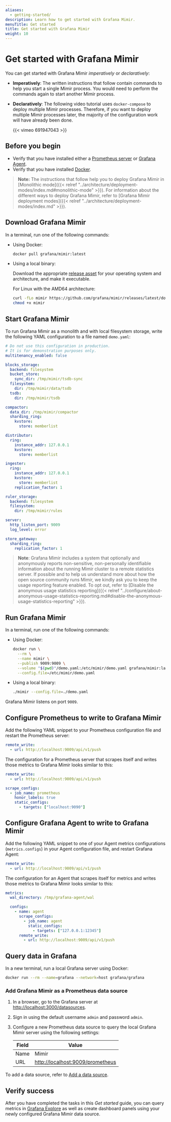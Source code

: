 ```yaml
---
aliases:
  - getting-started/
description: Learn how to get started with Grafana Mimir.
menuTitle: Get started
title: Get started with Grafana Mimir
weight: 10
---
```


# Get started with Grafana Mimir

You can get started with Grafana Mimir _imperatively_ or _declaratively_:

- **Imperatively**: The written instructions that follow contain commands to help you start a single Mimir process. You would need to perform the commands again to start another Mimir process.
- **Declaratively**: The following video tutorial uses `docker-compose` to deploy multiple Mimir processes. Therefore, if you want to deploy multiple Mimir processes later, the majority of the configuration work will have already been done.

  {{< vimeo 691947043 >}}

## Before you begin

- Verify that you have installed either a [Prometheus server](https://prometheus.io/docs/prometheus/latest/installation/) or [Grafana Agent](/docs/grafana-cloud/data-configuration/agent/install_agent/).
- Verify that you have installed [Docker](https://docs.docker.com/engine/install/).

> **Note:** The instructions that follow help you to deploy Grafana Mimir in [Monolithic mode]({{< relref "../architecture/deployment-modes/index.md#monolithic-mode" >}}).
> For information about the different ways to deploy Grafana Mimir, refer to [Grafana Mimir deployment modes]({{< relref "../architecture/deployment-modes/index.md" >}}).

## Download Grafana Mimir

In a terminal, run one of the following commands:

- Using Docker:

  ```bash
  docker pull grafana/mimir:latest
  ```

- Using a local binary:

  Download the appropriate [release asset](https://github.com/grafana/mimir/releases/latest) for your operating system and architecture, and make it executable.

  For Linux with the AMD64 architecture:

  ```bash
  curl -fLo mimir https://github.com/grafana/mimir/releases/latest/download/mimir-linux-amd64
  chmod +x mimir
  ```

## Start Grafana Mimir

To run Grafana Mimir as a monolith and with local filesystem storage, write the following YAML configuration to a file named `demo.yaml`:

<!-- prettier-ignore-start -->
[embedmd]:# (../../../../configurations/demo.yaml)
```yaml
# Do not use this configuration in production.
# It is for demonstration purposes only.
multitenancy_enabled: false

blocks_storage:
  backend: filesystem
  bucket_store:
    sync_dir: /tmp/mimir/tsdb-sync
  filesystem:
    dir: /tmp/mimir/data/tsdb
  tsdb:
    dir: /tmp/mimir/tsdb

compactor:
  data_dir: /tmp/mimir/compactor
  sharding_ring:
    kvstore:
      store: memberlist

distributor:
  ring:
    instance_addr: 127.0.0.1
    kvstore:
      store: memberlist

ingester:
  ring:
    instance_addr: 127.0.0.1
    kvstore:
      store: memberlist
    replication_factor: 1

ruler_storage:
  backend: filesystem
  filesystem:
    dir: /tmp/mimir/rules

server:
  http_listen_port: 9009
  log_level: error

store_gateway:
  sharding_ring:
    replication_factor: 1
```
<!-- prettier-ignore-end -->

> **Note**: Grafana Mimir includes a system that optionally and anonymously reports non-sensitive, non-personally identifiable information about the running Mimir cluster to a remote statistics server.
> If possible and to help us understand more about how the open source community runs Mimir, we kindly ask you to keep the usage reporting feature enabled.
> To opt out, refer to [Disable the anonymous usage statistics reporting]({{< relref "../configure/about-anonymous-usage-statistics-reporting.md#disable-the-anonymous-usage-statistics-reporting" >}}).

## Run Grafana Mimir

In a terminal, run one of the following commands:

- Using Docker:

  ```bash
  docker run \
    --rm \
    --name mimir \
    --publish 9009:9009 \
    --volume "$(pwd)"/demo.yaml:/etc/mimir/demo.yaml grafana/mimir:latest \
    --config.file=/etc/mimir/demo.yaml
  ```

- Using a local binary:

  ```bash
  ./mimir --config.file=./demo.yaml
  ```

Grafana Mimir listens on port `9009`.

## Configure Prometheus to write to Grafana Mimir

Add the following YAML snippet to your Prometheus configuration file and restart the Prometheus server:

```yaml
remote_write:
  - url: http://localhost:9009/api/v1/push
```

The configuration for a Prometheus server that scrapes itself and writes those metrics to Grafana Mimir looks similar to this:

```yaml
remote_write:
  - url: http://localhost:9009/api/v1/push

scrape_configs:
  - job_name: prometheus
    honor_labels: true
    static_configs:
      - targets: ["localhost:9090"]
```

## Configure Grafana Agent to write to Grafana Mimir

Add the following YAML snippet to one of your Agent metrics configurations (`metrics.configs`) in your Agent configuration file, and restart Grafana Agent:

```yaml
remote_write:
  - url: http://localhost:9009/api/v1/push
```

The configuration for an Agent that scrapes itself for metrics and writes those metrics to Grafana Mimir looks similar to this:

```yaml
metrics:
  wal_directory: /tmp/grafana-agent/wal

  configs:
    - name: agent
      scrape_configs:
        - job_name: agent
          static_configs:
            - targets: ["127.0.0.1:12345"]
      remote_write:
        - url: http://localhost:9009/api/v1/push
```

## Query data in Grafana

In a new terminal, run a local Grafana server using Docker:

```bash
docker run --rm --name=grafana --network=host grafana/grafana
```

### Add Grafana Mimir as a Prometheus data source

1. In a browser, go to the Grafana server at [http://localhost:3000/datasources](http://localhost:3000/datasources).
1. Sign in using the default username `admin` and password `admin`.
1. Configure a new Prometheus data source to query the local Grafana Mimir server using the following settings:

   | Field | Value                                                                |
   | ----- | -------------------------------------------------------------------- |
   | Name  | Mimir                                                                |
   | URL   | [http://localhost:9009/prometheus](http://localhost:9009/prometheus) |

To add a data source, refer to [Add a data source](/docs/grafana/latest/administration/data-source-management/#add-a-data-source).

## Verify success

After you have completed the tasks in this _Get started_ guide, you can query metrics in [Grafana Explore](/docs/grafana/latest/explore/)
as well as create dashboard panels using your newly configured Grafana Mimir data source.

